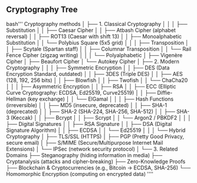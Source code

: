 ## Cryptography Tree

bash'''
Cryptography methods
│
├── 1. Classical Cryptography
│   │
│   ├── Substitution
│   │   ├── Caesar Cipher
│   │   ├── Atbash Cipher (alphabet reversal)
│   │   ├── ROT13 (Caesar with shift 13)
│   │   ├── Monoalphabetic Substitution
│   │   └── Polybius Square (5x5 grid)
│   │
│   ├── Transposition
│   │   ├── Scytale (Spartan staff)
│   │   ├── Columnar Transposition
│   │   └── Rail Fence Cipher (zigzag writing)
│   │
│   └── Polyalphabetic
│       ├── Vigenère Cipher
│       ├── Beaufort Cipher
│       └── Autokey Cipher
│
├── 2. Modern Cryptography
│   │
│   ├── Symmetric Encryption
│   │   ├── DES (Data Encryption Standard, outdated)
│   │   ├── 3DES (Triple DES)
│   │   ├── AES (128, 192, 256 bits)
│   │   ├── Blowfish
│   │   ├── Twofish
│   │   └── ChaCha20
│   │
│   ├── Asymmetric Encryption
│   │   ├── RSA
│   │   ├── ECC (Elliptic Curve Cryptography: ECDSA, Ed25519, Curve25519)
│   │   ├── Diffie-Hellman (key exchange)
│   │   └── ElGamal
│   │
│   ├── Hash Functions (irreversible)
│   │   ├── MD5 (insecure, deprecated)
│   │   ├── SHA-1 (deprecated)
│   │   ├── SHA-2 (SHA-224, SHA-256, SHA-512)
│   │   ├── SHA-3 (Keccak)
│   │   ├── Bcrypt
│   │   ├── Scrypt
│   │   └── Argon2 / PBKDF2
│   │
│   ├── Digital Signatures
│   │   ├── RSA Signature
│   │   ├── DSA (Digital Signature Algorithm)
│   │   ├── ECDSA
│   │   └── Ed25519
│   │
│   └── Hybrid Cryptography
│       ├── TLS/SSL (HTTPS)
│       ├── PGP (Pretty Good Privacy, secure email)
│       ├── S/MIME (Secure/Multipurpose Internet Mail Extensions)
│       └── IPSec (network security protocol)
│
└── 3. Related Domains
    ├── Steganography (hiding information in media)
    ├── Cryptanalysis (attacks and cipher-breaking)
    ├── Zero-Knowledge Proofs
    ├── Blockchain & Cryptocurrencies (e.g., Bitcoin → ECDSA, SHA-256)
    └── Homomorphic Encryption (computing on encrypted data)
''''